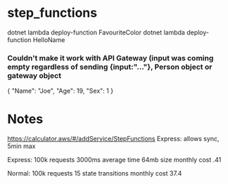 # step_functions

dotnet lambda deploy-function FavouriteColor
dotnet lambda deploy-function HelloName

### Couldn't make it work with API Gateway (input was coming empty regardless of sending {input:"..."}, Person object or gateway object

{
	"Name": "Joe",
	"Age": 19,
	"Sex": 1
}

# Notes

https://calculator.aws/#/addService/StepFunctions
Express: allows sync, 5min max

Express:
100k requests
3000ms average time
64mb size
monthly cost .41

Normal:
100k requests
15 state transitions
monthly cost 37.4
